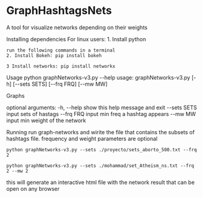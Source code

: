 # GraphHashtagsNets

A tool for visualize networks depending on their weights

Installing dependencies
  For linux users:
    1. Install python

    run the following commands in a terminal
    2. Install Bokeh: pip install bokeh

    3 Install networks: pip install networkx

Usage
python graphNetworks-v3.py --help
usage: graphNetworks-v3.py [-h] [--sets SETS] [--frq FRQ] [--mw MW]

Graphs

optional arguments:
  -h, --help   show this help message and exit
  --sets SETS  input sets of hastags
  --frq FRQ    input min freq a hashtag appears
  --mw MW      input min weight of the network

Running
run graph-networks and wirite the file that contains the subsets of hashtags file. frequency and weight parameters are optional

    python graphNetworks-v3.py --sets ./proyecto/sets_aborto_500.txt --frq 2

    python graphNetworks-v3.py --sets ./mohammad/set_Atheism_ns.txt --frq 2 --mw 2

this will generate an interactive html file with the network result that can be open on any browser
